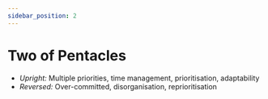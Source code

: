 ```yaml
---
sidebar_position: 2
---
```


# Two of Pentacles

- *Upright:* Multiple priorities, time management, prioritisation, adaptability
- *Reversed:* Over-committed, disorganisation, reprioritisation